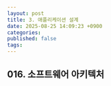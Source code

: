 ```yaml
---
layout: post
title: 3. 애플리케이션 설계
date: 2025-08-25 14:09:23 +0900
categories:
published: false
tags:
---
```

## 016. 소프트웨어 아키텍처
